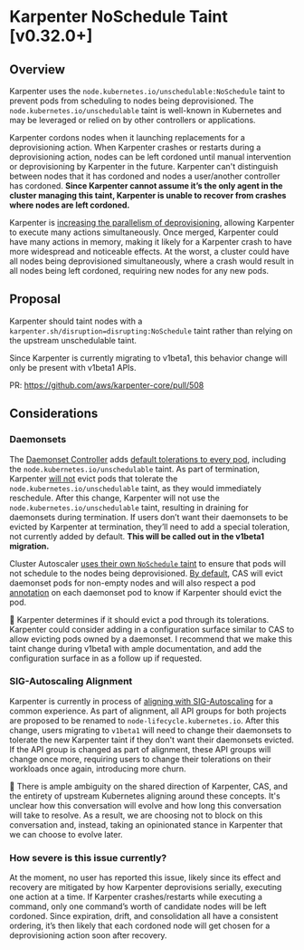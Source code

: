 # Karpenter NoSchedule Taint [v0.32.0+]

## Overview

Karpenter uses the `node.kubernetes.io/unschedulable:NoSchedule` taint to prevent pods from scheduling to nodes being deprovisioned. The `node.kubernetes.io/unschedulable` taint is well-known in Kubernetes and may be leveraged or relied on by other controllers or applications.

Karpenter cordons nodes when it launching replacements for a deprovisioning action. When Karpenter crashes or restarts during a deprovisioning action, nodes can be left cordoned until manual intervention or deprovisioning by Karpenter in the future. Karpenter can't distinguish between nodes that it has cordoned and nodes a user/another controller has cordoned. **Since Karpenter cannot assume it’s the only agent in the cluster managing this taint, Karpenter is unable to recover from crashes where nodes are left cordoned.**

Karpenter is [increasing the parallelism of deprovisioning](https://github.com/aws/karpenter-core/pull/542), allowing Karpenter to execute many actions simultaneously. Once merged, Karpenter could have many actions in memory, making it likely for a Karpenter crash to have more widespread and noticeable effects. At the worst, a cluster could have all nodes being deprovisioned simultaneously, where a crash would result in all nodes being left cordoned, requiring new nodes for any new pods.

## Proposal

Karpenter should taint nodes with a `karpenter.sh/disruption=disrupting:NoSchedule` taint rather than relying on the upstream unschedulable taint.

Since Karpenter is currently migrating to v1beta1, this behavior change will only be present with v1beta1 APIs.

PR: https://github.com/aws/karpenter-core/pull/508

## Considerations

### Daemonsets

The [Daemonset Controller](https://kubernetes.io/docs/concepts/workloads/controllers/daemonset/#create-a-daemonset) adds [default tolerations to every pod](https://kubernetes.io/docs/concepts/workloads/controllers/daemonset/#taints-and-tolerations), including the `node.kubernetes.io/unschedulable` taint. As part of termination, Karpenter [will not](https://github.com/aws/karpenter-core/blob/main/pkg/controllers/termination/terminator/terminator.go#L79-L81) evict pods that tolerate the `node.kubernetes.io/unschedulable` taint, as they would immediately reschedule. After this change, Karpenter will not use the `node.kubernetes.io/unschedulable` taint, resulting in draining for daemonsets during termination. If users don’t want their daemonsets to be evicted by Karpenter at termination, they’ll need to add a special toleration, not currently added by default. **This will be called out in the v1beta1 migration.**

Cluster Autoscaler [uses their own `NoSchedule` taint](https://github.com/kubernetes/autoscaler/blob/master/cluster-autoscaler/utils/taints/taints.go#L39-L42) to ensure that pods will not schedule to the nodes being deprovisioned. [By default](https://github.com/kubernetes/autoscaler/blob/master/cluster-autoscaler/main.go#L216-L217), CAS will evict daemonset pods for non-empty nodes and will also respect a pod [annotation](https://github.com/kubernetes/autoscaler/blob/master/cluster-autoscaler/FAQ.md#how-can-i-enabledisable-eviction-for-a-specific-daemonset) on each daemonset pod to know if Karpenter should evict the pod.

🔑 Karpenter determines if it should evict a pod through its tolerations. Karpenter could consider adding in a configuration surface similar to CAS to allow evicting pods owned by a daemonset. I recommend that we make this taint change during v1beta1 with ample documentation, and add the configuration surface in as a follow up if requested.

### SIG-Autoscaling Alignment

Karpenter is currently in process of [aligning with SIG-Autoscaling](https://docs.google.com/document/d/1_KCCr5CzxmurFX_6TGLav6iMwCxPOj0P/edit) for a common experience. As part of alignment, all API groups for both projects are proposed to be renamed to `node-lifecycle.kubernetes.io`.  After this change, users migrating to `v1beta1` will need to change their daemonsets to tolerate the new Karpenter taint if they don't want their daemonsets evicted. If the API group is changed as part of alignment, these API groups will change once more, requiring users to change their tolerations on their workloads once again, introducing more churn.

🔑 There is ample ambiguity on the shared direction of Karpenter, CAS, and the entirety of upstream Kubernetes aligning around these concepts. It's unclear how this conversation will evolve and how long this conversation will take to resolve. As a result, we are choosing not to block on this conversation and, instead, taking an opinionated stance in Karpenter that we can choose to evolve later.

### How severe is this issue currently?

At the moment, no user has reported this issue, likely since its effect and recovery are mitigated by how Karpenter deprovisions serially, executing one action at a time. If Karpenter crashes/restarts while executing a command, only one command’s worth of candidate nodes will be left cordoned. Since expiration, drift, and consolidation all have a consistent ordering, it’s then likely that each cordoned node will get chosen for a deprovisioning action soon after recovery.
